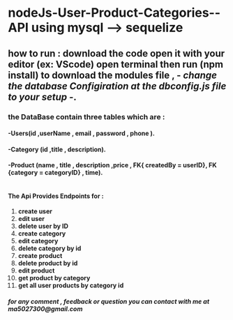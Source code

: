 # nodeJs-User-Product-Categories--API using mysql --> sequelize
## how to run : download the code open it with your editor (ex: VScode) open terminal then run (npm install) to download the modules file , - *change the database Configiration at the dbconfig.js file to your setup* -.

### the DataBase contain three tables which are :
#### -Users(id ,userName , email , password , phone ).
#### -Category  (id ,title , description).
#### -Product (name , title , description ,price , FK{ createdBy = userID}, FK {category = categoryID} , time).
#### </br>The Api Provides Endpoints for : 
1. **create user**	
2. **edit user**
3. **delete user by ID**
4. **create category**
5. **edit category**
6. **delete category by id**
7. **create  product**
8. **delete product by id**
9. **edit product**
10. **get product  by category**
11. __get all user products by category id__ </br>
 
##### for any comment , feedback or question you can *contact with me at*  __ma5027300@gmail.com__
